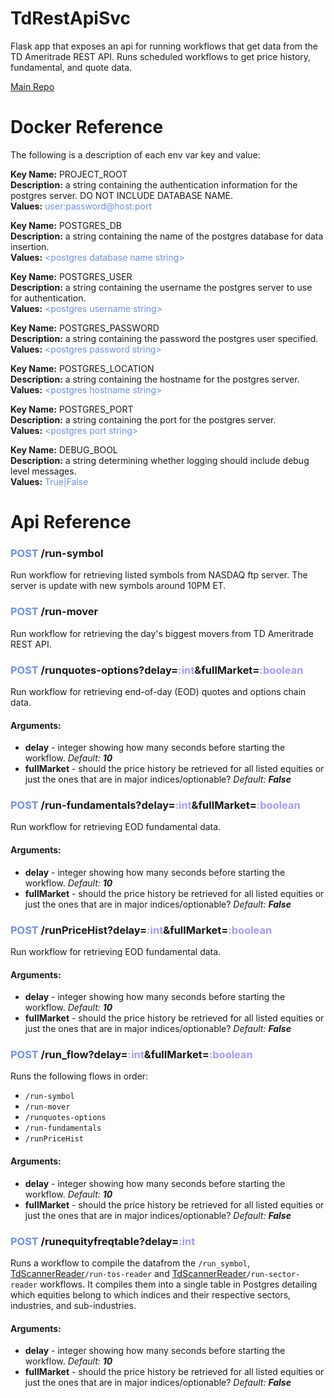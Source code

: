 # TdRestApiSvc

Flask app that exposes an api for running workflows that get data from the TD Ameritrade REST API. Runs scheduled workflows to get price history, fundamental, and quote data.

[Main Repo](https://github.com/faquino08/FinanceDb/blob/main/README.md)

# Docker Reference

The following is a description of each env var key and value:

**Key Name:** PROJECT_ROOT \
**Description:** a string containing the authentication information for the postgres server. DO NOT INCLUDE DATABASE NAME. \
**Values:** <span style="color:#6C8EEF">user:password@host:port</span>

**Key Name:** POSTGRES_DB \
**Description:** a string containing the name of the postgres database for data insertion. \
**Values:** <span style="color:#6C8EEF">\<postgres database name string></span>

**Key Name:** POSTGRES_USER \
**Description:**  a string containing the username the postgres server to use for authentication. \
**Values:** <span style="color:#6C8EEF">\<postgres username string></span>

**Key Name:** POSTGRES_PASSWORD \
**Description:** a string containing the password the postgres user specified. \
**Values:** <span style="color:#6C8EEF">\<postgres password string></span>

**Key Name:** POSTGRES_LOCATION \
**Description:** a string containing the hostname for the postgres server. \
**Values:** <span style="color:#6C8EEF">\<postgres hostname string></span>

**Key Name:** POSTGRES_PORT \
**Description:** a string containing the port for the postgres server. \
**Values:** <span style="color:#6C8EEF">\<postgres port string></span>

**Key Name:** DEBUG_BOOL \
**Description:** a string determining whether logging should include debug level messages. \
**Values:** <span style="color:#6C8EEF">True|False</span>

# Api Reference

[comment]: <> (First Command)
### <span style="color:#6C8EEF">**POST**</span> /run-symbol
Run workflow for retrieving listed symbols from NASDAQ ftp server. The server is update with new symbols around 10PM ET.

[comment]: <> (Second Command)
### <span style="color:#6C8EEF">**POST**</span> /run-mover
Run workflow for retrieving the day's biggest movers from TD Ameritrade REST API.

[comment]: <> (Third Command)
### <span style="color:#6C8EEF">**POST**</span> /runquotes-options?delay=<span style="color:#a29bfe">**:int**</span>&fullMarket=<span style="color:#a29bfe">**:boolean**</span>
Run workflow for retrieving end-of-day (EOD) quotes and options chain data.

#### **Arguments:**
- **delay** - integer showing how many seconds before starting the workflow. *Default:* ***10***
- **fullMarket** - should the price history be retrieved for all listed equities or just the ones that are in major indices/optionable? *Default:* ***False***

[comment]: <> (Fourth Command)
### <span style="color:#6C8EEF">**POST**</span> /run-fundamentals?delay=<span style="color:#a29bfe">**:int**</span>&fullMarket=<span style="color:#a29bfe">**:boolean**</span>
Run workflow for retrieving EOD fundamental data.

#### **Arguments:**
- **delay** - integer showing how many seconds before starting the workflow. *Default:* ***10***
- **fullMarket** - should the price history be retrieved for all listed equities or just the ones that are in major indices/optionable? *Default:* ***False***

[comment]: <> (Fifth Command)
### <span style="color:#6C8EEF">**POST**</span> /runPriceHist?delay=<span style="color:#a29bfe">**:int**</span>&fullMarket=<span style="color:#a29bfe">**:boolean**</span>
Run workflow for retrieving EOD fundamental data.

#### **Arguments:**
- **delay** - integer showing how many seconds before starting the workflow. *Default:* ***10***
- **fullMarket** - should the price history be retrieved for all listed equities or just the ones that are in major indices/optionable? *Default:* ***False***

[comment]: <> (Sixth Command)
### <span style="color:#6C8EEF">**POST**</span> /run_flow?delay=<span style="color:#a29bfe">**:int**</span>&fullMarket=<span style="color:#a29bfe">**:boolean**</span>
Runs the following flows in order:
- `/run-symbol`
- `/run-mover`
- `/runquotes-options`
- `/run-fundamentals`
- `/runPriceHist`

#### **Arguments:**
- **delay** - integer showing how many seconds before starting the workflow. *Default:* ***10***
- **fullMarket** - should the price history be retrieved for all listed equities or just the ones that are in major indices/optionable? *Default:* ***False***

[comment]: <> (Seventh Command)
### <span style="color:#6C8EEF">**POST**</span> /runequityfreqtable?delay=<span style="color:#a29bfe">**:int**</span>
Runs a workflow to compile the datafrom the `/run_symbol`, [TdScannerReader](../TdScannerReader/README.md#post-run-tos-readerdelayint)`/run-tos-reader` and [TdScannerReader](../TdScannerReader/README.md#post-run-tos-readerdelayint)`/run-sector-reader` workflows. It compiles them into a single table in Postgres detailing which equities belong to which indices and their respective sectors, industries, and sub-industries.

#### **Arguments:**
- **delay** - integer showing how many seconds before starting the workflow. *Default:* ***10***
- **fullMarket** - should the price history be retrieved for all listed equities or just the ones that are in major indices/optionable? *Default:* ***False***
